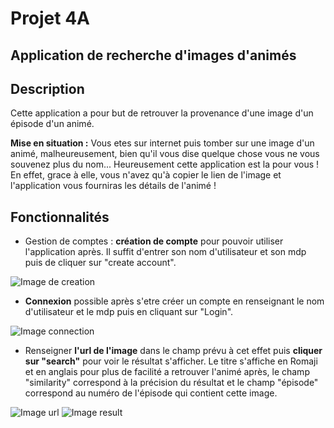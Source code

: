 # Projet 4A

## Application de recherche d'images d'animés

## Description

Cette application a pour but de retrouver la provenance d'une image d'un épisode d'un animé.

**Mise en situation :** Vous etes sur internet puis tomber sur une image d'un animé, malheureusement, bien qu'il vous dise quelque chose vous ne vous souvenez plus du nom...
Heureusement cette application est la pour vous ! En effet, grace à elle, vous n'avez qu'à copier le lien de l'image et l'application vous fourniras les détails de l'animé !

## Fonctionnalités

- Gestion de comptes : **création de compte** pour pouvoir utiliser l'application après. Il suffit d'entrer son nom d'utilisateur et son mdp puis de cliquer sur "create account".

![Image de creation](https://github.com/dezoxyr/App_4A/blob/master/images/creation.png)

- **Connexion** possible après s'etre créer un compte en renseignant le nom d'utilisateur et le mdp puis en cliquant sur "Login".

![Image connection](https://github.com/dezoxyr/App_4A/blob/master/images/connec.png)

- Renseigner **l'url de l'image** dans le champ prévu à cet effet puis **cliquer sur "search"** pour voir le résultat s'afficher. Le titre s'affiche en Romaji et en anglais pour plus de facilité a retrouver l'animé après, le champ "similarity" correspond à la précision du résultat et le champ "épisode" correspond au numéro de l'épisode qui contient cette image.

![Image url](https://github.com/dezoxyr/App_4A/blob/master/images/url.PNG)
![Image result](https://github.com/dezoxyr/App_4A/blob/master/images/result.PNG)
